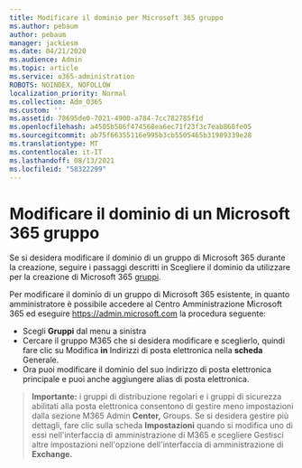 ```yaml
---
title: Modificare il dominio per Microsoft 365 gruppo
ms.author: pebaum
author: pebaum
manager: jackiesm
ms.date: 04/21/2020
ms.audience: Admin
ms.topic: article
ms.service: o365-administration
ROBOTS: NOINDEX, NOFOLLOW
localization_priority: Normal
ms.collection: Adm_O365
ms.custom: ''
ms.assetid: 78695de0-7021-4900-a784-7cc782785f1d
ms.openlocfilehash: a4505b586f474568ea6ec71f23f3c7eab868fe05
ms.sourcegitcommit: ab75f66355116e995b3cb5505465b31989339e28
ms.translationtype: MT
ms.contentlocale: it-IT
ms.lasthandoff: 08/13/2021
ms.locfileid: "58322299"
---
```

# <a name="change-the-domain-for-a-microsoft-365-group"></a>Modificare il dominio di un Microsoft 365 gruppo

Se si desidera modificare il dominio di un gruppo di Microsoft 365 durante la creazione, seguire i passaggi descritti in Scegliere il dominio da utilizzare per la creazione di Microsoft 365 [gruppi](https://docs.microsoft.com/microsoft-365/admin/create-groups/choose-domain-to-create-groups).

Per modificare il dominio di un gruppo di Microsoft 365 esistente, in quanto amministratore è possibile accedere al Centro Amministrazione Microsoft 365 ed eseguire https://admin.microsoft.com la procedura seguente:

- Scegli **Gruppi** dal menu a sinistra
- Cercare il gruppo M365 che si desidera modificare e  sceglierlo, quindi fare clic su Modifica **in** Indirizzi di posta elettronica nella **scheda** Generale.
- Ora puoi modificare il dominio del suo indirizzo di posta elettronica principale e puoi anche aggiungere alias di posta elettronica.

> **Importante:** i gruppi di distribuzione regolari e i gruppi di sicurezza abilitati alla posta elettronica consentono di gestire meno impostazioni dalla sezione M365 Admin **Center,** Groups. Se si desidera gestire più dettagli, fare clic sulla scheda **Impostazioni** quando si modifica uno di essi nell'interfaccia di amministrazione di M365 e scegliere Gestisci altre impostazioni nell'opzione dell'interfaccia di amministrazione di **Exchange.**